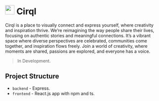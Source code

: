 # <img src="https://github.com/user-attachments/assets/113c5260-3b71-43b6-ba2e-d4b4e97e63e4" alt="" height="30" /> **Cirql**





Cirql is a place to visually connect and express yourself, where creativity and inspiration thrive. We’re reimagining the way people share their lives, focusing on authentic stories and meaningful connections. It’s a vibrant space where diverse perspectives are celebrated, communities come together, and inspiration flows freely. Join a world of creativity, where moments are shared, passions are explored, and everyone has a voice.

> In Development.

## Project Structure

- `backend` - Express.
- `frontend` - React.js app with npm and ts.
